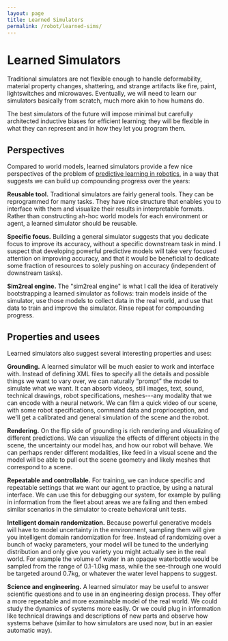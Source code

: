 ```yaml
---
layout: page
title: Learned Simulators
permalink: /robot/learned-sims/
---
```


# Learned Simulators

Traditional simulators are not flexible enough to handle deformability, material property changes, shattering, and strange artifacts like fire, paint, lightswitches and microwaves.
Eventually, we will need to learn our simulators basically from scratch, much more akin to how humans do.

The best simulators of the future will impose minimal but carefully architected inductive biases for efficient learning;
they will be flexible in what they can represent and in how they let you program them.

## Perspectives

Compared to world models, learned simulators provide a few nice perspectives of the problem of [predictive learning in robotics](/robot/future),
in a way that suggests we can build up compounding progress over the years:

**Reusable tool.** Traditional simulators are fairly general tools. They can be reprogrammed for many tasks. They have nice structure that enables you to interface with them and visualize their results in interpretable formats. 
Rather than constructing ah-hoc world models for each environment or agent, a learned simulator should be reusable. 

**Specific focus.** Building a general simulator suggests that you dedicate focus to improve its accuracy, without a specific downstream
task in mind. I suspect that developing powerful predictive models will take very focused attention on improving accuracy, and
that it would be beneficial to dedicate some fraction of resources to solely pushing on accuracy (independent of downstream tasks).

**Sim2real engine.** The "sim2real engine" is what I call the idea of iteratively bootstrapping a learned simulator as follows: train models inside of the simulator, use those models to collect data in the real world, and use that data to train and improve the simulator. Rinse repeat for compounding progress.

## Properties and usees
Learned simulators also suggest several interesting properties and uses:

**Grounding.** A learned simulator will be much easier to work and interface with. Instead of defining XML files to specify all the details and possible things we want to vary over, we can naturally “prompt” the model to simulate what we want. It can absorb videos, still images, text, sound, technical drawings, robot specifications, meshes---any modality that we can encode with a neural network. We can film a quick video of our scene, with some robot specifications, command data and proprioception, and we'll get a calibrated and general simulation of the scene and the robot.

**Rendering.** On the flip side of grounding is rich rendering and visualizing of different predictions.
We can visualize the effects of different objects in the scene, the uncertainty our model has, and how our robot will behave.
We can perhaps render different modalities, like feed in a visual scene and the model will be able to pull out the
scene geometry and likely meshes that correspond to a scene. 

**Repeatable and controllable.** For training, we can induce specific and repeatable settings that we want our agent to practice, by using a natural interface. We can use this for debugging our system, for example by pulling in information from the fleet about areas
we are failing and then embed similar scenarios in the simulator to create behavioral unit tests.

**Intelligent domain randomization.**
Because powerful generative models will have to model uncertainty in the environment, sampling them will give you intelligent domain randomization for free. Instead of randomizing over a bunch of wacky parameters, your model will be tuned to the underlying distribution and only give you variety you might actually see in the real world. For example the volume of water in an opaque waterbottle would be sampled from the range of 0.1-1.0kg mass,
while the see-through one would be targeted around 0.7kg, or whatever the water level happens to suggest.

<!--
**Interpretability.** By having a central learned simulator that we build off, we could invest effort
in understanding it (like in [work from](https://distill.pub/2020/circuits/) [colah et al.](https://distill.pub/2020/understanding-rl-vision/)).
This could teach us stuff about the underlying systems we're modeling. And it could perhaps be a way to leverage
the model's representation to get the agent to do specific things. For example, if we can plug into the models
conception of the object it sees, we could perhaps use this to design tasks. Though natural language and other
approaches might be better.
-->

**Science and engineering.** A learned simulator may be useful to answer scientific questions and to use in an engineering design process.
They offer a more repeatable and more examinable model of the real world. We could study the dynamics of systems more easily.
Or we could plug in information like technical drawings and descriptions of new parts and observe how systems behave (similar to how simulators are used now, but in an easier automatic way).


